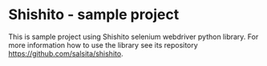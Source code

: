 # Shishito - sample project

This is sample project using Shishito selenium webdriver python library.
For more information how to use the library see its repository https://github.com/salsita/shishito.
